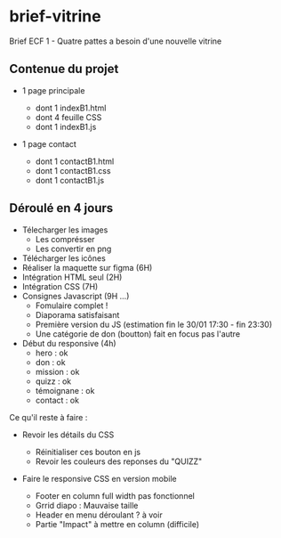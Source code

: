 # brief-vitrine
Brief ECF 1 - Quatre pattes a besoin d'une nouvelle vitrine


## Contenue du projet

- 1 page principale
    - dont 1 indexB1.html
    - dont 4 feuille CSS
    - dont 1 indexB1.js

- 1 page contact
    - dont 1 contactB1.html
    - dont 1 contactB1.css
    - dont 1 contactB1.js

## Déroulé en 4 jours

- Télecharger les images
    - Les comprésser
    - Les convertir en png
- Télécharger les icônes
- Réaliser la maquette sur figma (6H)
- Intégration HTML seul (2H)
- Intégration CSS (7H)
- Consignes Javascript (9H ...)
    - Fomulaire complet !
    - Diaporama satisfaisant
    - Première version du JS (estimation fin le 30/01 17:30 - fin 23:30)
    - Une catégorie de don (boutton) fait en focus pas l'autre
- Début du responsive (4h)
    - hero : ok
    - don : ok
    - mission : ok
    - quizz : ok
    - témoignane : ok
    - contact : ok



Ce qu'il reste à faire : 

- Revoir les détails du CSS
    - Réinitialiser ces bouton en js
    - Revoir les couleurs des reponses du "QUIZZ"

- Faire le responsive CSS en version mobile 
    - Footer en column full width pas fonctionnel
    - Grrid diapo : Mauvaise taille
    - Header en menu déroulant ? à voir
    - Partie "Impact" à mettre en column (difficile)
    
    


